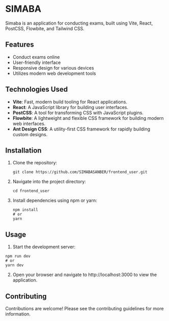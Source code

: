 # SIMABA

Simaba is an application for conducting exams, built using Vite, React, PostCSS, Flowbite, and Tailwind CSS.

## Features

- Conduct exams online
- User-friendly interface
- Responsive design for various devices
- Utilizes modern web development tools

## Technologies Used

- **Vite**: Fast, modern build tooling for React applications.
- **React**: A JavaScript library for building user interfaces.
- **PostCSS**: A tool for transforming CSS with JavaScript plugins.
- **Flowbite**: A lightweight and flexible CSS framework for building modern web interfaces.
- **Ant Design CSS**: A utility-first CSS framework for rapidly building custom designs.

## Installation

1. Clone the repository:

   ```
   git clone https://github.com/SIMABASANBER/frontend_user.git
   ```
2. Navigate into the project directory:
    ```
    cd frontend_user
    ```
3. Install dependencies using npm or yarn:
    ```
    npm install
    # or
    yarn
    ```

## Usage
1. Start the development server:
```
npm run dev
# or
yarn dev
```
2. Open your browser and navigate to http://localhost:3000 to view the application.

## Contributing
Contributions are welcome! Please see the contributing guidelines for more information.